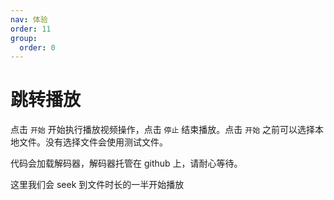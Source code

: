 ```yaml
---
nav: 体验
order: 11
group:
  order: 0
---
```


# 跳转播放

点击 ```开始``` 开始执行播放视频操作，点击 ```停止``` 结束播放。点击 ```开始``` 之前可以选择本地文件。没有选择文件会使用测试文件。

代码会加载解码器，解码器托管在 github 上，请耐心等待。

这里我们会 seek 到文件时长的一半开始播放

<code src="./seek.tsx"></code>